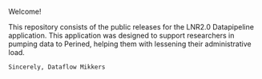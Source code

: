 Welcome!

This repository consists of the public releases for the LNR2.0 Datapipeline application. This application was designed to support researchers in pumping data to Perined, helping them with lessening their administrative load.

    Sincerely, Dataflow Mikkers
